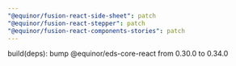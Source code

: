 ```yaml
---
"@equinor/fusion-react-side-sheet": patch
"@equinor/fusion-react-stepper": patch
"@equinor/fusion-react-components-stories": patch
---
```


build(deps): bump @equinor/eds-core-react from 0.30.0 to 0.34.0
